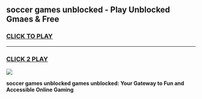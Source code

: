 
## soccer games unblocked - Play Unblocked Gmaes & Free
<h3>
<a href="https://premium.freeplayer.one?title=soccer_games_unblocked&ref=20F">CLICK TO PLAY</a></h3>
<hr>

<h3>
<a href="https://premium.freeplayer.one?title=soccer_games_unblocked&ref=20F">CLICK 2 PLAY</a>
  
</h3>

<a href="https://premium.freeplayer.one?title=soccer_games_unblocked&ref=20F/"><img src="https://clearcache.store/games.png"></a>


**soccer games unblocked games unblocked: Your Gateway to Fun and Accessible Online Gaming**
